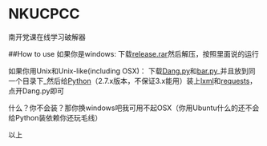 # NKUCPCC
南开党课在线学习破解器

##How to use
如果你是windows: 下载[release.rar](https://raw.githubusercontent.com/NKUCodingCat/NKUCPCC/master/release.rar)然后解压，按照里面说的运行

如果你用Unix和Unix-like(including OSX)： 下载[Dang.py](https://raw.githubusercontent.com/NKUCodingCat/NKUCPCC/master/Dang.py)和[bar.py](https://raw.githubusercontent.com/NKUCodingCat/NKUCPCC/master/bar.py)_并且放到同一个目录下_然后给[Python](https://www.python.org/downloads/)（2.7.x版本，不保证3.x能用）装上[lxml](http://lxml.de/installation.html)和[requests](http://docs.python-requests.org/en/latest/user/install/#install)，点开Dang.py即可

什么？你不会装？那你换windows吧我可用不起OSX（你用Ubuntu什么的还不会给Python装依赖你还玩毛线）

以上
